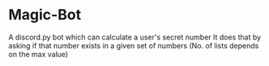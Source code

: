 # Magic-Bot
A discord.py bot which can calculate a user's secret number
It does that by asking if that number exists in a given set of numbers (No. of lists depends on the max value)
